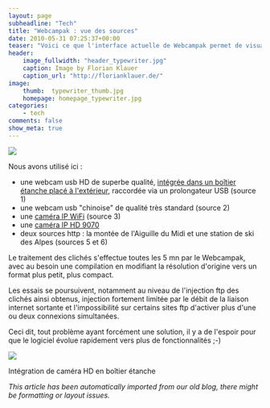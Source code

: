```yaml
---
layout: page
subheadline: "Tech"
title: "Webcampak : vue des sources"
date: 2010-05-31 07:25:37+00:00
teaser: "Voici ce que l'interface actuelle de Webcampak permet de visualiser,  depuis la page d'administration"
header:
    image_fullwidth: "header_typewriter.jpg"
    caption: Image by Florian Klauer
    caption_url: "http://florianklauer.de/"
image:
    thumb:  typewriter_thumb.jpg
    homepage: homepage_typewriter.jpg
categories:
    - tech
comments: false
show_meta: true
---
```

[![](http://infracom-france.com/blog2/wp-content/uploads/2010/03/webcampakpic.jpg)](http://infracom-france.com/blog2/wp-content/uploads/2010/03/webcampakpic.jpg)

Nous avons utilisé ici :
  * une webcam usb HD de superbe qualité, [intégrée dans un  boîtier étanche placé à l'extérieur](http://infracom-france.com/blog2/?p=3964), raccordée via un prolongateur  USB (source 1)
  * une webcam usb "chinoise" de qualité très standard (source 2)
  * une [caméra  IP WiFi](http://boutique.infracom-france.com/camera-wifi-sc3130g-audio-bidirectionnelle-p-816.html) (source 3)
  * une [caméra  IP HD 9070](http://boutique.infracom-france.com/camera-etanche-9070irpoe-p-832.html)
  * deux sources http : la montée de l'Aiguille du Midi et une station  de ski des Alpes (sources 5 et 6)

Le traitement des clichés s'effectue toutes les 5 mn par le  Webcampak, avec au besoin une compilation en modifiant la résolution  d'origine vers un format plus petit, plus compact.

Les essais se poursuivent, notamment au niveau de l'injection ftp des  clichés ainsi obtenus, injection fortement limitée par le débit de la  liaison internet sortante et l'impossibilité sur certains sites ftp  d'activer plus d'une ou deux connexions simultanées.

Ceci dit, tout problème ayant forcément une solution, il y a de  l'espoir pour que le logiciel évolue rapidement vers plus de  fonctionnalités ;-)

[![](http://infracom-france.com/blog2/wp-content/uploads/2010/02/camhd1.jpg)](http://infracom-france.com/blog2/wp-content/uploads/2010/02/camhd1.jpg)

Intégration de caméra HD en  boîtier étanche

_This article has been automatically imported from our old blog, there might be formatting or layout issues._
